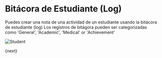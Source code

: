 <!-- add-breadcrumbs -->
# Bitácora de Estudiante (Log)

Puedes crear una nota de una actividad de un estudiante usando la bitácora de estudiante (log)
Los registros de bitágora pueden ser categorizadas como 'General', 'Academic', 'Medical' or 'Achievement'

<img class="screenshot" alt="Student" src="{{docs_base_url}}/assets/img/education/student/student-log.png">

{next}
